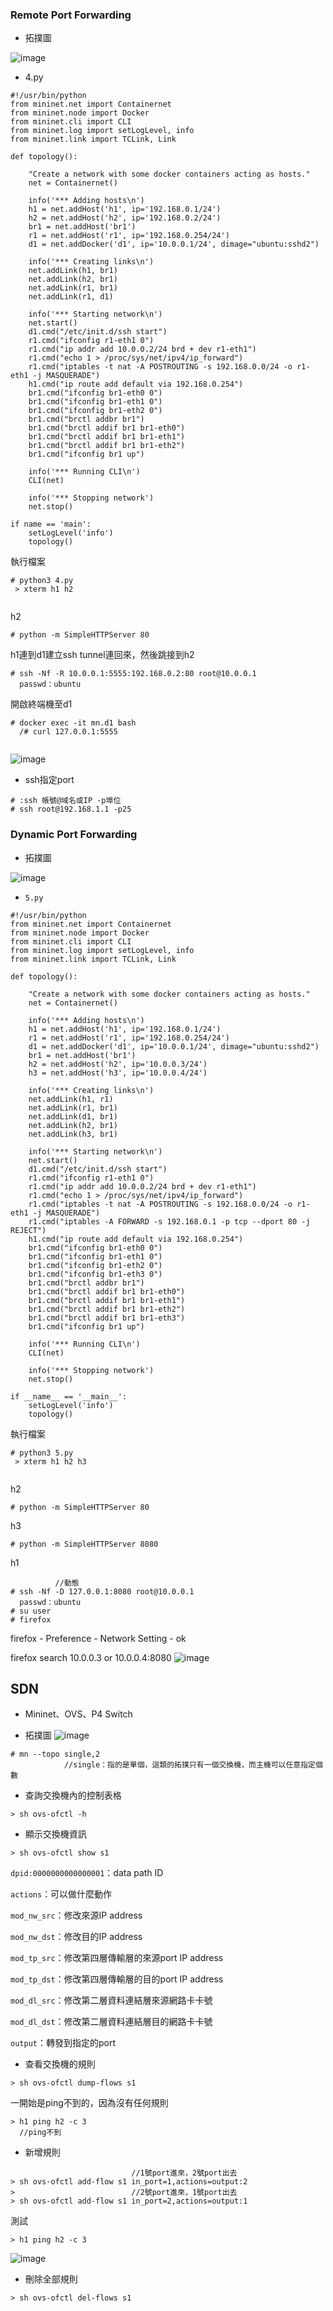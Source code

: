 ### Remote Port Forwarding
* 拓撲圖

![image](https://github.com/zixxizxx/Liux-note/blob/main/110-2%20Mininet/image/20220502/0502-4.jpg)
* 4.py
```
#!/usr/bin/python
from mininet.net import Containernet
from mininet.node import Docker
from mininet.cli import CLI
from mininet.log import setLogLevel, info
from mininet.link import TCLink, Link
 
def topology():
 
    "Create a network with some docker containers acting as hosts."
    net = Containernet()
 
    info('*** Adding hosts\n')
    h1 = net.addHost('h1', ip='192.168.0.1/24')
    h2 = net.addHost('h2', ip='192.168.0.2/24')
    br1 = net.addHost('br1')
    r1 = net.addHost('r1', ip='192.168.0.254/24')
    d1 = net.addDocker('d1', ip='10.0.0.1/24', dimage="ubuntu:sshd2")
 
    info('*** Creating links\n')
    net.addLink(h1, br1)
    net.addLink(h2, br1)
    net.addLink(r1, br1)
    net.addLink(r1, d1)
   
    info('*** Starting network\n')
    net.start()
    d1.cmd("/etc/init.d/ssh start")
    r1.cmd("ifconfig r1-eth1 0")
    r1.cmd("ip addr add 10.0.0.2/24 brd + dev r1-eth1")
    r1.cmd("echo 1 > /proc/sys/net/ipv4/ip_forward")
    r1.cmd("iptables -t nat -A POSTROUTING -s 192.168.0.0/24 -o r1-eth1 -j MASQUERADE")
    h1.cmd("ip route add default via 192.168.0.254")
    br1.cmd("ifconfig br1-eth0 0")
    br1.cmd("ifconfig br1-eth1 0")
    br1.cmd("ifconfig br1-eth2 0")
    br1.cmd("brctl addbr br1")
    br1.cmd("brctl addif br1 br1-eth0")
    br1.cmd("brctl addif br1 br1-eth1")
    br1.cmd("brctl addif br1 br1-eth2")
    br1.cmd("ifconfig br1 up") 
 
    info('*** Running CLI\n')
    CLI(net)
 
    info('*** Stopping network')
    net.stop()
 
if name == 'main':
    setLogLevel('info')
    topology()

```

執行檔案
```
# python3 4.py
 > xterm h1 h2
 
```

h2
```
# python -m SimpleHTTPServer 80

```

h1連到d1建立ssh tunnel連回來，然後跳接到h2
```
# ssh -Nf -R 10.0.0.1:5555:192.168.0.2:80 root@10.0.0.1
  passwd：ubuntu
```

開啟終端機至d1
```
# docker exec -it mn.d1 bash
  /# curl 127.0.0.1:5555
  
```
![image](https://github.com/zixxizxx/Liux-note/blob/main/110-2%20Mininet/image/20220502/0502-1.jpg)


* ssh指定port
```
# :ssh 帳號@域名或IP -p埠位
# ssh root@192.168.1.1 -p25 
```



### Dynamic Port Forwarding
* 拓撲圖

![image](https://github.com/zixxizxx/Liux-note/blob/main/110-2%20Mininet/image/20220502/0502-5.jpg)
* ```5.py```

```
#!/usr/bin/python
from mininet.net import Containernet
from mininet.node import Docker
from mininet.cli import CLI
from mininet.log import setLogLevel, info
from mininet.link import TCLink, Link
 
def topology():
 
    "Create a network with some docker containers acting as hosts."
    net = Containernet()
 
    info('*** Adding hosts\n')
    h1 = net.addHost('h1', ip='192.168.0.1/24')
    r1 = net.addHost('r1', ip='192.168.0.254/24')
    d1 = net.addDocker('d1', ip='10.0.0.1/24', dimage="ubuntu:sshd2")
    br1 = net.addHost('br1')
    h2 = net.addHost('h2', ip='10.0.0.3/24')
    h3 = net.addHost('h3', ip='10.0.0.4/24')
 
    info('*** Creating links\n')
    net.addLink(h1, r1)
    net.addLink(r1, br1)
    net.addLink(d1, br1)
    net.addLink(h2, br1)
    net.addLink(h3, br1)
   
    info('*** Starting network\n')
    net.start()
    d1.cmd("/etc/init.d/ssh start")
    r1.cmd("ifconfig r1-eth1 0")
    r1.cmd("ip addr add 10.0.0.2/24 brd + dev r1-eth1")
    r1.cmd("echo 1 > /proc/sys/net/ipv4/ip_forward")
    r1.cmd("iptables -t nat -A POSTROUTING -s 192.168.0.0/24 -o r1-eth1 -j MASQUERADE")
    r1.cmd("iptables -A FORWARD -s 192.168.0.1 -p tcp --dport 80 -j REJECT")
    h1.cmd("ip route add default via 192.168.0.254")
    br1.cmd("ifconfig br1-eth0 0")
    br1.cmd("ifconfig br1-eth1 0")
    br1.cmd("ifconfig br1-eth2 0")
    br1.cmd("ifconfig br1-eth3 0")
    br1.cmd("brctl addbr br1")
    br1.cmd("brctl addif br1 br1-eth0")
    br1.cmd("brctl addif br1 br1-eth1")
    br1.cmd("brctl addif br1 br1-eth2")
    br1.cmd("brctl addif br1 br1-eth3")
    br1.cmd("ifconfig br1 up") 
   
    info('*** Running CLI\n')
    CLI(net)
 
    info('*** Stopping network')
    net.stop()
 
if __name__ == '__main__':
    setLogLevel('info')
    topology()
```

執行檔案
```
# python3 5.py
 > xterm h1 h2 h3
 
```

h2
```
# python -m SimpleHTTPServer 80
```
h3
```
# python -m SimpleHTTPServer 8080
```

h1
```
          //動態
# ssh -Nf -D 127.0.0.1:8080 root@10.0.0.1
  passwd：ubuntu
# su user
# firefox
```
firefox - Preference - Network Setting - ok

firefox search 10.0.0.3 or 10.0.0.4:8080
![image](https://github.com/zixxizxx/Liux-note/blob/main/110-2%20Mininet/image/20220502/0502-2.jpg)

## SDN 
* Mininet、OVS、P4 Switch

* 拓撲圖
![image](https://github.com/zixxizxx/Liux-note/blob/main/110-2%20Mininet/image/20220502/0502-6.jpg)

```
# mn --topo single,2
            //single：指的是單個，這類的拓撲只有一個交換機，而主機可以任意指定個數
```

* 查詢交換機內的控制表格
```
> sh ovs-ofctl -h
```
* 顯示交換機資訊
```
> sh ovs-ofctl show s1
```

```dpid:0000000000000001```：data path ID

```actions```：可以做什麼動作

```mod_nw_src```：修改來源IP address

```mod_nw_dst```：修改目的IP address

```mod_tp_src```：修改第四層傳輸層的來源port IP address

```mod_tp_dst```：修改第四層傳輸層的目的port IP address

```mod_dl_src```：修改第二層資料連結層來源網路卡卡號

```mod_dl_dst```：修改第二層資料連結層目的網路卡卡號

```output```：轉發到指定的port

* 查看交換機的規則
```
> sh ovs-ofctl dump-flows s1
```
一開始是ping不到的，因為沒有任何規則
```
> h1 ping h2 -c 3
  //ping不到
```

* 新增規則
```
                           //1號port進來，2號port出去
> sh ovs-ofctl add-flow s1 in_port=1,actions=output:2
>                          //2號port進來，1號port出去
> sh ovs-ofctl add-flow s1 in_port=2,actions=output:1
```

測試
```
> h1 ping h2 -c 3
```

![image](https://github.com/zixxizxx/Liux-note/blob/main/110-2%20Mininet/image/20220502/0502-3.jpg)

* 刪除全部規則
```
> sh ovs-ofctl del-flows s1
```


